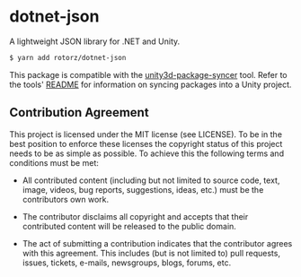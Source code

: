 # dotnet-json

A lightweight JSON library for .NET and Unity.

```sh
$ yarn add rotorz/dotnet-json
```

This package is compatible with the [unity3d-package-syncer][tool] tool. Refer to the
tools' [README][tool] for information on syncing packages into a Unity project.

[tool]: https://github.com/rotorz/unity3d-package-syncer


## Contribution Agreement

This project is licensed under the MIT license (see LICENSE). To be in the best
position to enforce these licenses the copyright status of this project needs to
be as simple as possible. To achieve this the following terms and conditions
must be met:

- All contributed content (including but not limited to source code, text,
  image, videos, bug reports, suggestions, ideas, etc.) must be the
  contributors own work.

- The contributor disclaims all copyright and accepts that their contributed
  content will be released to the public domain.

- The act of submitting a contribution indicates that the contributor agrees
  with this agreement. This includes (but is not limited to) pull requests, issues,
  tickets, e-mails, newsgroups, blogs, forums, etc.
